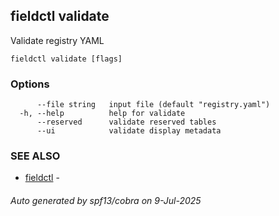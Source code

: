 ## fieldctl validate

Validate registry YAML

```
fieldctl validate [flags]
```

### Options

```
      --file string   input file (default "registry.yaml")
  -h, --help          help for validate
      --reserved      validate reserved tables
      --ui            validate display metadata
```

### SEE ALSO

* [fieldctl](fieldctl.md)	 - 

###### Auto generated by spf13/cobra on 9-Jul-2025

